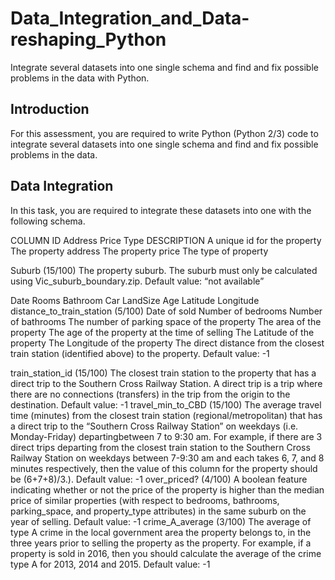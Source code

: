 # Data_Integration_and_Data-reshaping_Python
 Integrate several datasets into one single schema and find and fix possible problems in the data with Python.
 
## Introduction
 For this assessment, you are required to write Python (Python 2/3) code to integrate several datasets into one single schema and find and fix possible problems in the data.
 
## Data Integration
In this task, you are required to integrate these datasets into one with the following schema.

COLUMN
ID Address
Price Type
DESCRIPTION
A unique id for the property The property address
The property price The type of property
        
Suburb (15/100)
The property suburb. The suburb must only be calculated using Vic_suburb_boundary.zip.
Default value: “not available”
      
  Date Rooms Bathroom
Car LandSize Age Latitude Longitude
distance_to_train_station (5/100)
Date of sold
Number of bedrooms Number of bathrooms
The number of parking space of the property The area of the property
The age of the property at the time of selling The Latitude of the property
The Longitude of the property
The ​direct distance from the closest train station (identified above) to the property. ​Default value: -1
                            
train_station_id (15/100)
The closest train station to the property that has a direct trip to the Southern Cross Railway Station. A direct trip is a trip where there are no connections (transfers) in the trip from the origin to the destination. ​Default value: -1
travel_min_to_CBD (15/100)
The average travel time (minutes) from the closest train station (regional/metropolitan) that has a direct trip to the “Southern Cross Railway Station” on weekdays (i.e. Monday-Friday) ​departing ​between 7 to 9:30 am. For example, if there are 3 direct trips departing from the closest train station to the Southern Cross Railway Station on weekdays between 7-9:30 am and each takes 6, 7, and 8 minutes respectively, then the value of this column for the property should be (6+7+8)/3.). ​Default value: -1
over_priced? (4/100)
A boolean feature indicating whether or not the price of the property is higher than the median price of similar properties (with respect to bedrooms, bathrooms, parking_space, and property_type attributes) in the same suburb on the year of selling. ​Default value: -1
crime_A_average (3/100)
The average of type A crime ​in the local government area ​the property belongs to, in the three years prior to selling the property as the property. For example, if a property is sold in 2016, then you should calculate the average of the crime type A for 2013, 2014 and 2015. Default value: -1
 
 

